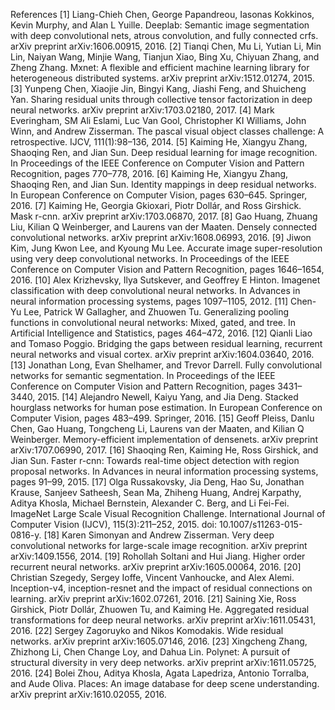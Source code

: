 References
[1] Liang-Chieh Chen, George Papandreou, Iasonas Kokkinos, Kevin Murphy, and Alan L Yuille. Deeplab: Semantic image segmentation with deep convolutional nets, atrous convolution, and fully connected crfs. arXiv preprint arXiv:1606.00915, 2016.
[2] Tianqi Chen, Mu Li, Yutian Li, Min Lin, Naiyan Wang, Minjie Wang, Tianjun Xiao, Bing Xu, Chiyuan Zhang, and Zheng Zhang. Mxnet: A flexible and efficient machine learning library for heterogeneous distributed systems. arXiv preprint arXiv:1512.01274, 2015.
[3] Yunpeng Chen, Xiaojie Jin, Bingyi Kang, Jiashi Feng, and Shuicheng Yan. Sharing residual units through collective tensor factorization in deep neural networks. arXiv preprint arXiv:1703.02180, 2017.
[4] Mark Everingham, SM Ali Eslami, Luc Van Gool, Christopher KI Williams, John Winn, and Andrew Zisserman. The pascal visual object classes challenge: A retrospective. IJCV, 111(1):98–136, 2014.
[5] Kaiming He, Xiangyu Zhang, Shaoqing Ren, and Jian Sun. Deep residual learning for image recognition. In Proceedings of the IEEE Conference on Computer Vision and Pattern Recognition, pages 770–778, 2016.
[6] Kaiming He, Xiangyu Zhang, Shaoqing Ren, and Jian Sun. Identity mappings in deep residual networks. In European Conference on Computer Vision, pages 630–645. Springer, 2016.
[7] Kaiming He, Georgia Gkioxari, Piotr Dollár, and Ross Girshick. Mask r-cnn. arXiv preprint arXiv:1703.06870, 2017.
[8] Gao Huang, Zhuang Liu, Kilian Q Weinberger, and Laurens van der Maaten. Densely connected convolutional networks. arXiv preprint arXiv:1608.06993, 2016.
[9] Jiwon Kim, Jung Kwon Lee, and Kyoung Mu Lee. Accurate image super-resolution using very deep convolutional networks. In Proceedings of the IEEE Conference on Computer Vision and Pattern Recognition, pages 1646–1654, 2016.
[10] Alex Krizhevsky, Ilya Sutskever, and Geoffrey E Hinton. Imagenet classification with deep convolutional neural networks. In Advances in neural information processing systems, pages 1097–1105, 2012.
[11] Chen-Yu Lee, Patrick W Gallagher, and Zhuowen Tu. Generalizing pooling functions in convolutional neural networks: Mixed, gated, and tree. In Artificial Intelligence and Statistics, pages 464–472, 2016.
[12] Qianli Liao and Tomaso Poggio. Bridging the gaps between residual learning, recurrent neural networks and visual cortex. arXiv preprint arXiv:1604.03640, 2016.
[13] Jonathan Long, Evan Shelhamer, and Trevor Darrell. Fully convolutional networks for semantic segmentation. In Proceedings of the IEEE Conference on Computer Vision and Pattern Recognition, pages 3431–3440, 2015.
[14] Alejandro Newell, Kaiyu Yang, and Jia Deng. Stacked hourglass networks for human pose estimation. In European Conference on Computer Vision, pages 483–499. Springer, 2016.
[15] Geoff Pleiss, Danlu Chen, Gao Huang, Tongcheng Li, Laurens van der Maaten, and Kilian Q Weinberger. Memory-efficient implementation of densenets. arXiv preprint arXiv:1707.06990, 2017.
[16] Shaoqing Ren, Kaiming He, Ross Girshick, and Jian Sun. Faster r-cnn: Towards real-time object detection with region proposal networks. In Advances in neural information processing systems, pages 91–99, 2015.
[17] Olga Russakovsky, Jia Deng, Hao Su, Jonathan Krause, Sanjeev Satheesh, Sean Ma, Zhiheng Huang, Andrej Karpathy, Aditya Khosla, Michael Bernstein, Alexander C. Berg, and Li Fei-Fei. ImageNet Large Scale Visual Recognition Challenge. International Journal of Computer Vision (IJCV), 115(3):211–252, 2015. doi: 10.1007/s11263-015-0816-y.
[18] Karen Simonyan and Andrew Zisserman. Very deep convolutional networks for large-scale image recognition. arXiv preprint arXiv:1409.1556, 2014.
[19] Rohollah Soltani and Hui Jiang. Higher order recurrent neural networks. arXiv preprint arXiv:1605.00064, 2016.
[20] Christian Szegedy, Sergey Ioffe, Vincent Vanhoucke, and Alex Alemi. Inception-v4, inception-resnet and the impact of residual connections on learning. arXiv preprint arXiv:1602.07261, 2016.
[21] Saining Xie, Ross Girshick, Piotr Dollár, Zhuowen Tu, and Kaiming He. Aggregated residual transformations for deep neural networks. arXiv preprint arXiv:1611.05431, 2016.
[22] Sergey Zagoruyko and Nikos Komodakis. Wide residual networks. arXiv preprint arXiv:1605.07146, 2016.
[23] Xingcheng Zhang, Zhizhong Li, Chen Change Loy, and Dahua Lin. Polynet: A pursuit of structural diversity in very deep networks. arXiv preprint arXiv:1611.05725, 2016.
[24] Bolei Zhou, Aditya Khosla, Agata Lapedriza, Antonio Torralba, and Aude Oliva. Places: An image database for deep scene understanding. arXiv preprint arXiv:1610.02055, 2016.
